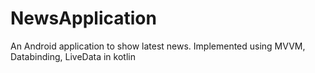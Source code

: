 # NewsApplication
An Android application to show latest news. Implemented using MVVM, Databinding, LiveData in kotlin
